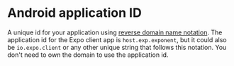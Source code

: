# Android application ID

A unique id for your application using [reverse domain name notation](https://en.wikipedia.org/wiki/Reverse_domain_name_notation). The application id for the Expo client app is `host.exp.exponent`, but it could also be `io.expo.client` or any other unique string that follows this notation. You don't need to own the domain to use the application id.

